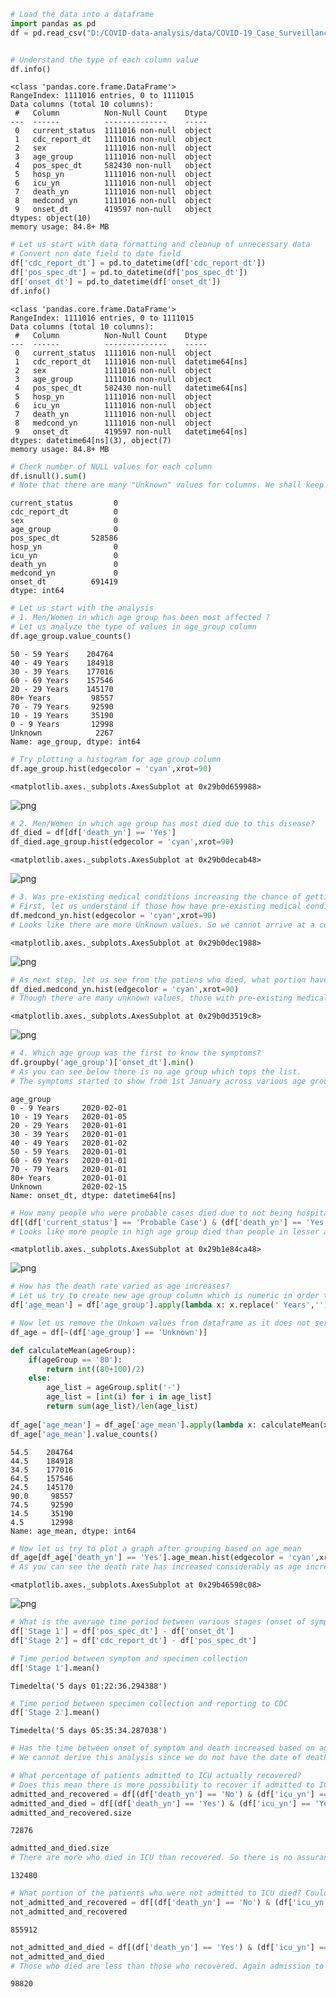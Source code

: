 ```python
# Load the data into a dataframe
import pandas as pd
df = pd.read_csv("D:/COVID-data-analysis/data/COVID-19_Case_Surveillance_Public_Use_Data.csv")


# Understand the type of each column value
df.info()
```

    <class 'pandas.core.frame.DataFrame'>
    RangeIndex: 1111016 entries, 0 to 1111015
    Data columns (total 10 columns):
     #   Column          Non-Null Count    Dtype 
    ---  ------          --------------    ----- 
     0   current_status  1111016 non-null  object
     1   cdc_report_dt   1111016 non-null  object
     2   sex             1111016 non-null  object
     3   age_group       1111016 non-null  object
     4   pos_spec_dt     582430 non-null   object
     5   hosp_yn         1111016 non-null  object
     6   icu_yn          1111016 non-null  object
     7   death_yn        1111016 non-null  object
     8   medcond_yn      1111016 non-null  object
     9   onset_dt        419597 non-null   object
    dtypes: object(10)
    memory usage: 84.8+ MB
    


```python
# Let us start with data formatting and cleanup of unnecessary data
# Convert non date field to date field
df['cdc_report_dt'] = pd.to_datetime(df['cdc_report_dt'])
df['pos_spec_dt'] = pd.to_datetime(df['pos_spec_dt'])
df['onset_dt'] = pd.to_datetime(df['onset_dt'])
df.info()
```

    <class 'pandas.core.frame.DataFrame'>
    RangeIndex: 1111016 entries, 0 to 1111015
    Data columns (total 10 columns):
     #   Column          Non-Null Count    Dtype         
    ---  ------          --------------    -----         
     0   current_status  1111016 non-null  object        
     1   cdc_report_dt   1111016 non-null  datetime64[ns]
     2   sex             1111016 non-null  object        
     3   age_group       1111016 non-null  object        
     4   pos_spec_dt     582430 non-null   datetime64[ns]
     5   hosp_yn         1111016 non-null  object        
     6   icu_yn          1111016 non-null  object        
     7   death_yn        1111016 non-null  object        
     8   medcond_yn      1111016 non-null  object        
     9   onset_dt        419597 non-null   datetime64[ns]
    dtypes: datetime64[ns](3), object(7)
    memory usage: 84.8+ MB
    


```python
# Check number of NULL values for each column
df.isnull().sum()
# Note that there are many "Unknown" values for columns. We shall keep this for now and filter it later if needed
```




    current_status         0
    cdc_report_dt          0
    sex                    0
    age_group              0
    pos_spec_dt       528586
    hosp_yn                0
    icu_yn                 0
    death_yn               0
    medcond_yn             0
    onset_dt          691419
    dtype: int64




```python
# Let us start with the analysis
# 1. Men/Women in which age group has been most affected ?
# Let us analyze the type of values in age_group column
df.age_group.value_counts()
```




    50 - 59 Years    204764
    40 - 49 Years    184918
    30 - 39 Years    177016
    60 - 69 Years    157546
    20 - 29 Years    145170
    80+ Years         98557
    70 - 79 Years     92590
    10 - 19 Years     35190
    0 - 9 Years       12998
    Unknown            2267
    Name: age_group, dtype: int64




```python
# Try plotting a histogram for age group column
df.age_group.hist(edgecolor = 'cyan',xrot=90)
```




    <matplotlib.axes._subplots.AxesSubplot at 0x29b0d659988>




![png](output_5_1.png)



```python
# 2. Men/Women in which age group has most died due to this disease?
df_died = df[df['death_yn'] == 'Yes']
df_died.age_group.hist(edgecolor = 'cyan',xrot=90)
```




    <matplotlib.axes._subplots.AxesSubplot at 0x29b0decab48>




![png](output_6_1.png)



```python
# 3. Was pre-existing medical conditions increasing the chance of getting affected?
# First, let us understand if those how have pre-existing medical conditions are more
df.medcond_yn.hist(edgecolor = 'cyan',xrot=90)
# Looks like there are more Unknown values. So we cannot arrive at a conclusion at this point
```




    <matplotlib.axes._subplots.AxesSubplot at 0x29b0dec1988>




![png](output_7_1.png)



```python
# As next step, let us see from the patiens who died, what portion have pre-existing medical conditions
df_died.medcond_yn.hist(edgecolor = 'cyan',xrot=90)
# Though there are many unknown values, those with pre-existing medical conditions are more who died
```




    <matplotlib.axes._subplots.AxesSubplot at 0x29b0d3519c8>




![png](output_8_1.png)



```python
# 4. Which age group was the first to know the symptoms?
df.groupby('age_group')['onset_dt'].min()
# As you can see below there is no age group which tops the list. 
# The symptoms started to show from 1st January across various age group
```




    age_group
    0 - 9 Years     2020-02-01
    10 - 19 Years   2020-01-05
    20 - 29 Years   2020-01-01
    30 - 39 Years   2020-01-01
    40 - 49 Years   2020-01-02
    50 - 59 Years   2020-01-01
    60 - 69 Years   2020-01-01
    70 - 79 Years   2020-01-01
    80+ Years       2020-01-01
    Unknown         2020-02-15
    Name: onset_dt, dtype: datetime64[ns]




```python
# How many people who were probable cases died due to not being hospitalized?
df[(df['current_status'] == 'Probable Case') & (df['death_yn'] == 'Yes')].age_group.hist(edgecolor = 'cyan',xrot=90)
# Looks like more people in high age group died than people in lesser age groups
```




    <matplotlib.axes._subplots.AxesSubplot at 0x29b1e84ca48>




![png](output_10_1.png)



```python
# How has the death rate varied as age increases?
# Let us try to create new age group column which is numeric in order to plot this
df['age_mean'] = df['age_group'].apply(lambda x: x.replace(' Years','').replace('+',''))

# Now let us remove the Unkown values from dataframe as it does not serve to answer our question here
df_age = df[~(df['age_group'] == 'Unknown')]

def calculateMean(ageGroup):
    if(ageGroup == '80'):
        return int((80+100)/2)
    else:
        age_list = ageGroup.split('-')
        age_list = [int(i) for i in age_list]
        return sum(age_list)/len(age_list)
    
df_age['age_mean'] = df_age['age_mean'].apply(lambda x: calculateMean(x))
df_age['age_mean'].value_counts()
```

    54.5    204764
    44.5    184918
    34.5    177016
    64.5    157546
    24.5    145170
    90.0     98557
    74.5     92590
    14.5     35190
    4.5      12998
    Name: age_mean, dtype: int64




```python
# Now let us try to plot a graph after grouping based on age_mean
df_age[df_age['death_yn'] == 'Yes'].age_mean.hist(edgecolor = 'cyan',xrot=90)
# As you can see the death rate has increased considerably as age increases
```




    <matplotlib.axes._subplots.AxesSubplot at 0x29b46598c08>




![png](output_12_1.png)



```python
# What is the average time period between various stages (onset of symptom, specimen collection, reporting to CDC) of the disease?
df['Stage 1'] = df['pos_spec_dt'] - df['onset_dt']
df['Stage 2'] = df['cdc_report_dt'] - df['pos_spec_dt']

# Time period between symptom and specimen collection
df['Stage 1'].mean()
```




    Timedelta('5 days 01:22:36.294388')




```python
# Time period between specimen collection and reporting to CDC
df['Stage 2'].mean()
```




    Timedelta('5 days 05:35:34.287038')




```python
# Has the time between onset of symptom and death increased based on age? If so, which age group has the shortest time period to recover from onset of symptom?
# We cannot derive this analysis since we do not have the date of death for patients
```


```python
# What percentage of patients admitted to ICU actually recovered? 
# Does this mean there is more possibility to recover if admitted to ICU?
admitted_and_recovered = df[(df['death_yn'] == 'No') & (df['icu_yn'] == 'Yes')]
admitted_and_died = df[(df['death_yn'] == 'Yes') & (df['icu_yn'] == 'Yes')]
admitted_and_recovered.size
```




    72876




```python
admitted_and_died.size
# There are more who died in ICU than recovered. So there is no assurance that admission to ICU increases recovery rate
```




    132480




```python
# What portion of the patients who were not admitted to ICU died? Could the death rate be decreased if admitted to ICU?
not_admitted_and_recovered = df[(df['death_yn'] == 'No') & (df['icu_yn'] == 'No')].size
not_admitted_and_recovered
```




    855912




```python
not_admitted_and_died = df[(df['death_yn'] == 'Yes') & (df['icu_yn'] == 'No')].size
not_admitted_and_died
# Those who died are less than those who recovered. Again admission to ICU does not guarantee recovery
```




    98820

